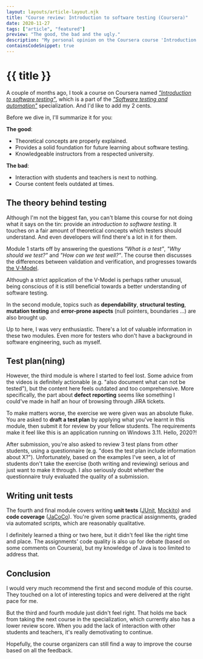 ```yaml
---
layout: layouts/article-layout.njk
title: "Course review: Introduction to software testing (Coursera)"
date: 2020-11-27
tags: ["article", "featured"]
preview: "The good, the bad and the ugly."
description: "My personal opinion on the Coursera course 'Introduction to software testing'."
containsCodeSnippet: true
---
```


# {{ title }}

A couple of months ago, I took a course on Coursera named _["Introduction to software testing"](https://www.coursera.org/learn/introduction-software-testing)_, which is a part of the _["Software testing and automation"](https://www.coursera.org/specializations/software-testing-automation)_ specialization. And I'd like to add my 2 cents.

Before we dive in, I'll summarize it for you:

**The good**:

- Theoretical concepts are properly explained.
- Provides a solid foundation for future learning about software testing.
- Knowledgeable instructors from a respected university.

**The bad**:

- Interaction with students and teachers is next to nothing.
- Course content feels outdated at times.

## The theory behind testing

Although I'm not the biggest fan, you can't blame this course for not doing what it says on the tin: provide an _introduction to software testing_. It touches on a fair amount of theoretical concepts which testers should understand. And even developers will find there's a lot in it for them.

Module 1 starts off by answering the questions _"What is a test"_, _"Why should we test?"_ and _"How can we test well?"_. The course then discusses the differences between validation and verification, and progresses towards [the V-Model](<https://en.wikipedia.org/wiki/V-Model_(software*development)>).

Although a strict application of the V-Model is perhaps rather unusual, being conscious of it is still beneficial towards a better understanding of software testing.

In the second module, topics such as **dependability**, **structural testing**, **mutation testing** and **error-prone aspects** (null pointers, boundaries ...) are also brought up.

Up to here, I was very enthusiastic. There's a lot of valuable information in these two modules. Even more for testers who don't have a background in software engineering, such as myself.

## Test plan(ning)

However, the third module is where I started to feel lost. Some advice from the videos is definitely actionable (e.g. "also document what can not be tested"), but the content here feels outdated and too comprehensive. More specifically, the part about **defect reporting** seems like something I could've made in half an hour of browsing through JIRA tickets.

To make matters worse, the exercise we were given was an absolute fluke. You are asked to **draft a test plan** by applying what you've learnt in this module, then submit it for review by your fellow students. The requirements make it feel like this is an application running on Windows 3.11. Hello, 2020?!

After submission, you're also asked to review 3 test plans from other students, using a questionnaire (e.g. "does the test plan include information about X?"). Unfortunately, based on the examples I've seen, a lot of students don't take the exercise (both writing and reviewing) serious and just want to make it through. I also seriously doubt whether the questionnaire truly evaluated the quality of a submission.

## Writing unit tests

The fourth and final module covers writing **unit tests** ([JUnit](https://junit.org/), [Mockito](https://site.mockito.org/)) and **code coverage** ([JaCoCo](https://www.eclemma.org/jacoco/)). You're given some practical assignments, graded via automated scripts, which are reasonably qualitative.

I definitely learned a thing or two here, but it didn't feel like the right time and place. The assignments' code quality is also up for debate (based on some comments on Coursera), but my knowledge of Java is too limited to address that.

## Conclusion

I would very much recommend the first and second module of this course. They touched on a lot of interesting topics and were delivered at the right pace for me.

But the third and fourth module just didn't feel right. That holds me back from taking the next course in the specialization, which currently also has a lower review score. When you add the lack of interaction with other students and teachers, it's really demotivating to continue.

Hopefully, the course organizers can still find a way to improve the course based on all the feedback.

